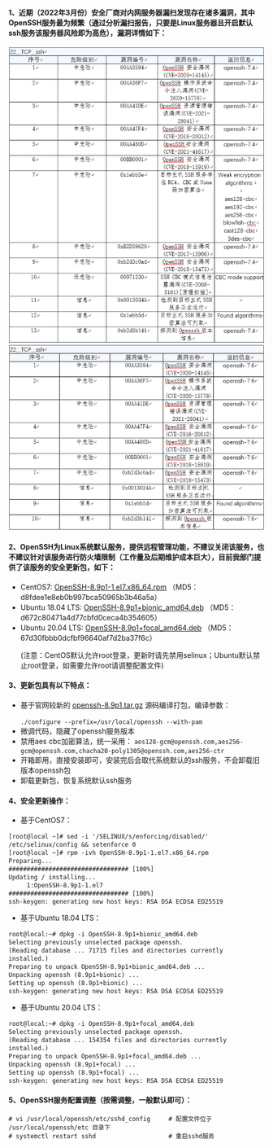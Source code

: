 

#### 1、近期（2022年3月份）安全厂商对内网服务器漏扫发现存在诸多漏洞，其中OpenSSH服务最为频繁（通过分析漏扫报告，只要是Linux服务器且开启默认ssh服务该服务器风险即为高危），漏洞详情如下：

![](/img/ssh_1.jpg) 
![](/img/ssh_2.jpg)


#### 2、OpenSSH为Linux系统默认服务，提供远程管理功能，不建议关闭该服务，也不建议针对该服务进行防火墙限制（工作量及后期维护成本巨大），目前我部门提供了该服务的安全更新包，如下：
- CentOS7: [OpenSSH-8.9p1-1.el7.x86_64.rpm](./Software/OpenSSH-8.9p1-1.el7.x86_64.rpm) （MD5：d8fdee1e8eb0b997bca50965b3b46a5a）
- Ubuntu 18.04 LTS: [OpenSSH-8.9p1+bionic_amd64.deb](./Software/OpenSSH-8.9p1+bionic_amd64.deb) （MD5：d672c80471a4d77cbfd0ceca4b354605）
- Ubuntu 20.04 LTS: [OpenSSH-8.9p1+focal_amd64.deb](./Software/OpenSSH-8.9p1+focal_amd64.deb) （MD5：67d30fbbb0dcfbf96640af7d2ba37f6c） </p>
  (注意：CentOS默认允许root登录，更新时请先禁用selinux；Ubuntu默认禁止root登录，如需要允许root请调整配置文件)


#### 3、更新包具有以下特点： 
- 基于官网较新的 [openssh-8.9p1.tar.gz](https://mirrors.aliyun.com/pub/OpenBSD/OpenSSH/portable/openssh-8.9p1.tar.gz "openssh-8.9p1.tar.gz") 源码编译打包，编译参数：</p>
  `./configure --prefix=/usr/local/openssh --with-pam`
- 微调代码，隐藏了openssh服务版本
- 禁用aes cbc加密算法，统一采用：
  `aes128-gcm@openssh.com,aes256-gcm@openssh.com,chacha20-poly1305@openssh.com,aes256-ctr`
- 开箱即用，直接安装即可，安装完后会取代系统默认的ssh服务，不会卸载旧版本openssh包
- 卸载更新包，恢复系统默认ssh服务

    
#### 4、安全更新操作：
- 基于CentOS7：
```shell
[root@local ~]# sed -i '/SELINUX/s/enforcing/disabled/' /etc/selinux/config && setenforce 0
[root@local ~]# rpm -ivh OpenSSH-8.9p1-1.el7.x86_64.rpm 
Preparing...                          ################################# [100%]
Updating / installing...
     1:OpenSSH-8.9p1-1.el7              ################################# [100%]
ssh-keygen: generating new host keys: RSA DSA ECDSA ED25519
```

- 基于Ubuntu 18.04 LTS：
```shell
root@local:~# dpkg -i OpenSSH-8.9p1+bionic_amd64.deb 
Selecting previously unselected package openssh.
(Reading database ... 71715 files and directories currently installed.)
Preparing to unpack OpenSSH-8.9p1+bionic_amd64.deb ...
Unpacking openssh (8.9p1+bionic) ...
Setting up openssh (8.9p1+bionic) ...
ssh-keygen: generating new host keys: RSA DSA ECDSA ED25519 
```

- 基于Ubuntu 20.04 LTS：
```shell
root@local:~# dpkg -i OpenSSH-8.9p1+focal_amd64.deb 
Selecting previously unselected package openssh.
(Reading database ... 154354 files and directories currently installed.)
Preparing to unpack OpenSSH-8.9p1+focal_amd64.deb ...
Unpacking openssh (8.9p1+focal) ...
Setting up openssh (8.9p1+focal) ...
ssh-keygen: generating new host keys: RSA DSA ECDSA ED25519
```


#### 5、OpenSSH服务配置调整（按需调整，一般默认即可）：
```shell
# vi /usr/local/openssh/etc/sshd_config     # 配置文件位于 /usr/local/openssh/etc 目录下
# systemctl restart sshd                    # 重启sshd服务
```


